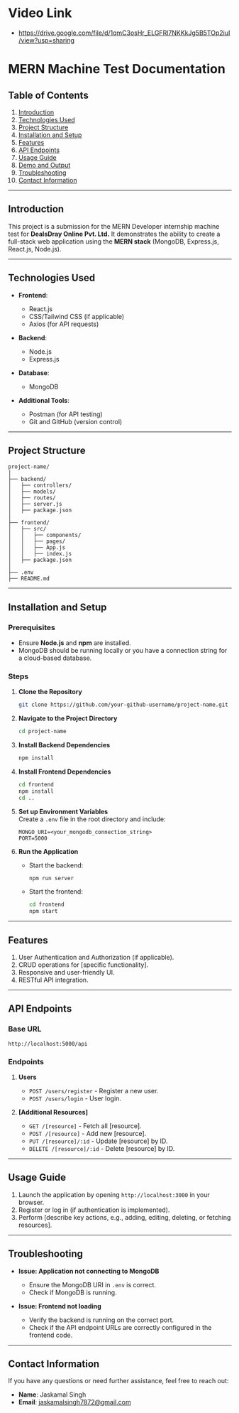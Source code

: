 # Video Link
- https://drive.google.com/file/d/1qmC3osHr_ELGFRl7NKKkJg5B5TOp2iuI/view?usp=sharing

# MERN Machine Test Documentation  

## Table of Contents  
1. [Introduction](#introduction)  
2. [Technologies Used](#technologies-used)  
3. [Project Structure](#project-structure)  
4. [Installation and Setup](#installation-and-setup)  
5. [Features](#features)  
6. [API Endpoints](#api-endpoints)  
7. [Usage Guide](#usage-guide)  
8. [Demo and Output](#demo-and-output)  
9. [Troubleshooting](#troubleshooting)  
10. [Contact Information](#contact-information)  

---

## Introduction  

This project is a submission for the MERN Developer internship machine test for **DealsDray Online Pvt. Ltd.** It demonstrates the ability to create a full-stack web application using the **MERN stack** (MongoDB, Express.js, React.js, Node.js).  

---

## Technologies Used  

- **Frontend**:  
  - React.js  
  - CSS/Tailwind CSS (if applicable)  
  - Axios (for API requests)  

- **Backend**:  
  - Node.js  
  - Express.js  

- **Database**:  
  - MongoDB  

- **Additional Tools**:  
  - Postman (for API testing)  
  - Git and GitHub (version control)  

---

## Project Structure  

```
project-name/  
│  
├── backend/  
│   ├── controllers/  
│   ├── models/  
│   ├── routes/  
│   ├── server.js  
│   ├── package.json  
│  
├── frontend/  
│   ├── src/  
│   │   ├── components/  
│   │   ├── pages/  
│   │   ├── App.js  
│   │   ├── index.js  
│   ├── package.json  
│  
├── .env  
├── README.md  
```  

---

## Installation and Setup  

### Prerequisites  
- Ensure **Node.js** and **npm** are installed.  
- MongoDB should be running locally or you have a connection string for a cloud-based database.  

### Steps  

1. **Clone the Repository**  
   ```bash  
   git clone https://github.com/your-github-username/project-name.git  
   ```  

2. **Navigate to the Project Directory**  
   ```bash  
   cd project-name  
   ```  

3. **Install Backend Dependencies**  
   ```bash  
   npm install  
   ```  

4. **Install Frontend Dependencies**  
   ```bash  
   cd frontend  
   npm install  
   cd ..  
   ```  

5. **Set up Environment Variables**  
   Create a `.env` file in the root directory and include:  
   ```plaintext  
   MONGO_URI=<your_mongodb_connection_string>  
   PORT=5000  
   ```  

6. **Run the Application**  
   - Start the backend:  
     ```bash  
     npm run server  
     ```  
   - Start the frontend:  
     ```bash  
     cd frontend  
     npm start  
     ```  

---

## Features  

1. User Authentication and Authorization (if applicable).  
2. CRUD operations for [specific functionality].  
3. Responsive and user-friendly UI.  
4. RESTful API integration.  

---

## API Endpoints  

### Base URL  
`http://localhost:5000/api`  

### Endpoints  

1. **Users**  
   - `POST /users/register` - Register a new user.  
   - `POST /users/login` - User login.  

2. **[Additional Resources]**  
   - `GET /[resource]` - Fetch all [resource].  
   - `POST /[resource]` - Add new [resource].  
   - `PUT /[resource]/:id` - Update [resource] by ID.  
   - `DELETE /[resource]/:id` - Delete [resource] by ID.  

---

## Usage Guide  

1. Launch the application by opening `http://localhost:3000` in your browser.  
2. Register or log in (if authentication is implemented).  
3. Perform [describe key actions, e.g., adding, editing, deleting, or fetching resources].  

---



## Troubleshooting  

- **Issue: Application not connecting to MongoDB**  
  - Ensure the MongoDB URI in `.env` is correct.  
  - Check if MongoDB is running.  

- **Issue: Frontend not loading**  
  - Verify the backend is running on the correct port.  
  - Check if the API endpoint URLs are correctly configured in the frontend code.  

---

## Contact Information  

If you have any questions or need further assistance, feel free to reach out:  

- **Name**: Jaskamal Singh  
- **Email**: jaskamalsingh7872@gmail.com

